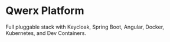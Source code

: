 # Qwerx Platform

Full pluggable stack with Keycloak, Spring Boot, Angular, Docker, Kubernetes, and Dev Containers.